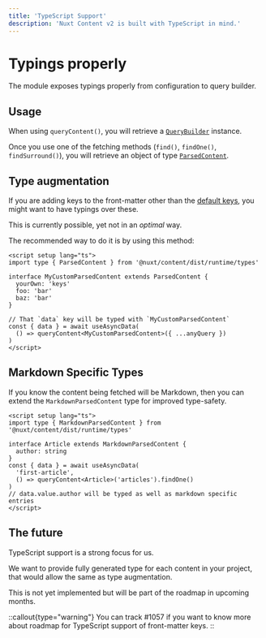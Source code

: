 ```yaml
---
title: 'TypeScript Support'
description: 'Nuxt Content v2 is built with TypeScript in mind.'
---
```


# Typings properly

The module exposes typings properly from configuration to query builder.

## Usage

When using `queryContent()`, you will retrieve a [`QueryBuilder`](https://github.com/nuxt/content/blob/main/src/runtime/types/index.d.ts#L429) instance.

Once you use one of the fetching methods (`find()`, `findOne()`, `findSurround()`), you will retrieve an object of type [`ParsedContent`](https://github.com/nuxt/content/blob/main/src/runtime/types/index.d.ts#L51).

## Type augmentation

If you are adding keys to the front-matter other than the [default keys](/usage/markdown#front-matter), you might want to have typings over these.

This is currently possible, yet not in an _optimal_ way.

The recommended way to do it is by using this method:

```vue
<script setup lang="ts">
import type { ParsedContent } from '@nuxt/content/dist/runtime/types'

interface MyCustomParsedContent extends ParsedContent {
  yourOwn: 'keys'
  foo: 'bar'
  baz: 'bar'
}

// That `data` key will be typed with `MyCustomParsedContent`
const { data } = await useAsyncData(
  () => queryContent<MyCustomParsedContent>({ ...anyQuery })
)
</script>
```

## Markdown Specific Types

If you know the content being fetched will be Markdown, then you can extend the `MarkdownParsedContent` type for improved
type-safety.

```vue
<script setup lang="ts">
import type { MarkdownParsedContent } from '@nuxt/content/dist/runtime/types'

interface Article extends MarkdownParsedContent {
  author: string
}
const { data } = await useAsyncData(
  'first-article',
  () => queryContent<Article>('articles').findOne()
)
// data.value.author will be typed as well as markdown specific entries
</script>
```

## The future

TypeScript support is a strong focus for us.

We want to provide fully generated type for each content in your project, that would allow the same as type augmentation.

This is not yet implemented but will be part of the roadmap in upcoming months.

::callout{type="warning"}
You can track #1057 if you want to know more about roadmap for TypeScript support of front-matter keys.
::

